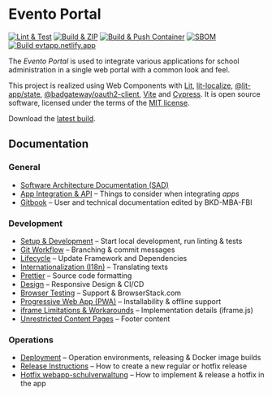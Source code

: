 # Evento Portal

[![Lint & Test](https://github.com/bkd-mba-fbi/evento-portal/actions/workflows/test.yml/badge.svg?branch=main)](https://github.com/bkd-mba-fbi/evento-portal/actions/workflows/test.yml)
[![Build & ZIP](https://github.com/bkd-mba-fbi/evento-portal/actions/workflows/zip.yml/badge.svg?branch=main)](https://github.com/bkd-mba-fbi/evento-portal/actions/workflows/zip.yml)
[![Build & Push Container](https://github.com/bkd-mba-fbi/evento-portal/actions/workflows/container-build.yml/badge.svg)](https://github.com/bkd-mba-fbi/evento-portal/actions/workflows/container-build.yml)
[![SBOM](https://github.com/bkd-mba-fbi/evento-portal/actions/workflows/bom.yml/badge.svg?branch=main)](https://github.com/bkd-mba-fbi/evento-portal/actions/workflows/bom.yml)
[![Build evtapp.netlify.app](https://api.netlify.com/api/v1/badges/fccfe392-ffb5-4e40-b95a-5d319e431559/deploy-status)](https://app.netlify.com/sites/evtapp/deploys)

The _Evento Portal_ is used to integrate various applications for school administration in a single web portal with a common look and feel.

This project is realized using Web Components with [Lit](https://lit.dev/), [lit-localize](https://lit.dev/docs/localization/overview/), [@lit-app/state](https://github.com/lit-apps/lit-app/tree/main/packages/state), [@badgateway/oauth2-client](https://github.com/badgateway/oauth2-client), [Vite](https://vitejs.dev/) and [Cypress](https://www.cypress.io/). It is open source software, licensed under the terms of the [MIT license](./LICENSE).

Download the [latest build](https://bkd-mba-fbi.github.io/evento-portal/evento-portal.zip).

## Documentation

### General

- [Software Architecture Documentation (SAD)](./doc/sad.md)
- [App Integration & API](./doc/app-integration.md) – Things to consider when integrating _apps_
- [Gitbook](https://fbi-mba-bkd.gitbook.io/github-docs-public/evento-portal) – User and technical documentation edited by BKD-MBA-FBI

### Development

- [Setup & Development](./doc/development.md) – Start local development, run linting & tests
- [Git Workflow](./doc/git.md) – Branching & commit messages
- [Lifecycle](./doc/lifecycle.md) – Update Framework and Dependencies
- [Internationalization (I18n)](./doc/i18n.md) – Translating texts
- [Prettier](doc/prettier.md) – Source code formatting
- [Design](./doc/design.md) – Responsive Design & CI/CD
- [Browser Testing](./doc/browser-testing.md) – Support & BrowserStack.com
- [Progressive Web App (PWA)](./doc/pwa.md) – Installability & offline support
- [iframe Limitations & Workarounds](./doc/iframe.md) – Implementation details (iframe.js)
- [Unrestricted Content Pages](./doc/unrestricted-content.md) – Footer content

### Operations

- [Deployment](./doc/deployment.md) – Operation environments, releasing & Docker image builds
- [Release Instructions](./doc/releasing.md) – How to create a new regular or hotfix release
- [Hotfix webapp-schulverwaltung](./doc/hotfix-webapp-schulverwaltung.md) – How to implement & release a hotfix in the app
